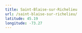 ```yaml
---
title: Saint-Blaise-sur-Richelieu
url: /saint-blaise-sur-richelieu/
latitude: 45.19
longitude: -73.27
---
```

